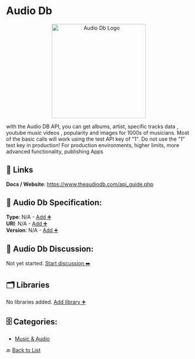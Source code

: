 # Audio Db
<p align="center">
    <img width="256" src="https://raw.githubusercontent.com/apis-list/apis-list/main/apis/audio-db/logo_256x256.png" alt="Audio Db Logo"/>
</p>
with the Audio DB API, you can get albums, artist, specific tracks data , youtube music videos , popularity and images for 1000s of musicians. Most of the basic calls will work using the test API key of "1".  Do not use the "1" test key in production! For production environments, higher limits, more advanced functionality, publishing Apps

##  🔗 Links
**Docs / Website**: https://www.theaudiodb.com/api_guide.php

## 🧬 Audio Db Specification:
**Type**: N/A - [Add ➕](https://github.com/apis-list/apis-list/edit/main/apis.yaml#L1041)  
**URI**: N/A - [Add ➕](https://github.com/apis-list/apis-list/edit/main/apis.yaml#L1041)  
**Version**: N/A - [Add ➕](https://github.com/apis-list/apis-list/edit/main/apis.yaml#L1041)

## 💬 Audio Db Discussion:
Not yet started. [Start discussion ➡️](https://github.com/apis-list/apis-list/discussions/new)

## 🗂️ Libraries

No libraries added. [Add library ➕](https://github.com/apis-list/apis-list/edit/main/apis.yaml#L1041)    


## 🗄️ Categories:
- [Music & Audio](https://github.com/apis-list/apis-list#music--audio-)

🔙  [Back to List](https://github.com/apis-list/apis-list)
